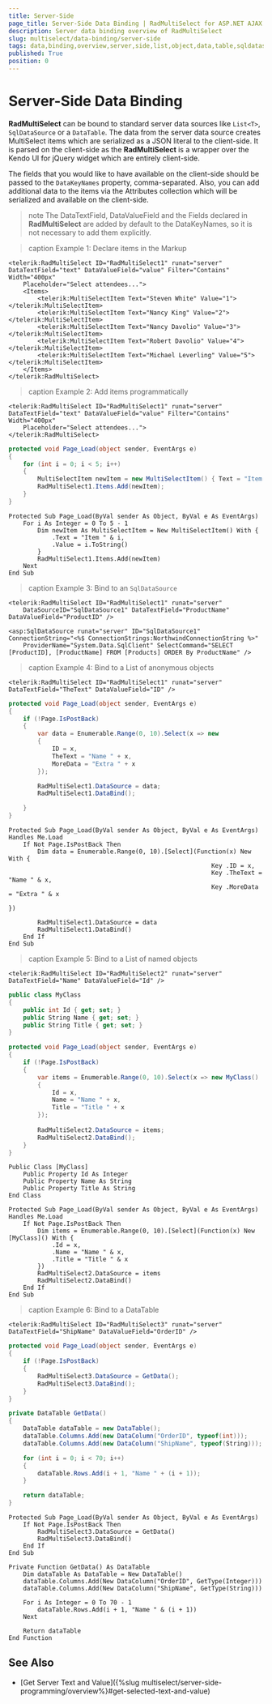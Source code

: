 ```yaml
---
title: Server-Side
page_title: Server-Side Data Binding | RadMultiSelect for ASP.NET AJAX Documentation
description: Server data binding overview of RadMultiSelect
slug: multiselect/data-binding/server-side
tags: data,binding,overview,server,side,list,object,data,table,sqldatasource,declarative
published: True
position: 0
---
```


# Server-Side Data Binding

**RadMultiSelect** can be bound to standard server data sources like `List<T>`, `SqlDataSource` or a `DataTable`. The data from the server data source creates MultiSelect items which are serialized as a JSON literal to the client-side. It is parsed on the client-side as the **RadMultiSelect** is a wrapper over the Kendo UI for jQuery widget which are entirely client-side. 

The fields that you would like to have available on the client-side should be passed to the `DataKeyNames` property, comma-separated. Also, you can add additional data to the items via the Attributes collection which will be serialized and available on the client-side.

>note The DataTextField, DataValueField and the Fields declared in **RadMultiSelect** are added by default to the DataKeyNames, so it is not necessary to add them explicitly.
>

>caption Example 1: Declare items in the Markup

````ASP.NET
<telerik:RadMultiSelect ID="RadMultiSelect1" runat="server" DataTextField="text" DataValueField="value" Filter="Contains" Width="400px"
    Placeholder="Select attendees...">
    <Items>
        <telerik:MultiSelectItem Text="Steven White" Value="1"></telerik:MultiSelectItem>
        <telerik:MultiSelectItem Text="Nancy King" Value="2"></telerik:MultiSelectItem>
        <telerik:MultiSelectItem Text="Nancy Davolio" Value="3"></telerik:MultiSelectItem>
        <telerik:MultiSelectItem Text="Robert Davolio" Value="4"></telerik:MultiSelectItem>
        <telerik:MultiSelectItem Text="Michael Leverling" Value="5"></telerik:MultiSelectItem>
    </Items>
</telerik:RadMultiSelect>
````

>caption Example 2: Add items programmatically

````ASP.NET
<telerik:RadMultiSelect ID="RadMultiSelect1" runat="server" DataTextField="text" DataValueField="value" Filter="Contains" Width="400px"
    Placeholder="Select attendees...">
</telerik:RadMultiSelect>
````

````C#
protected void Page_Load(object sender, EventArgs e)
{
    for (int i = 0; i < 5; i++)
    {
        MultiSelectItem newItem = new MultiSelectItem() { Text = "Item " + i, Value = i.ToString() });
        RadMultiSelect1.Items.Add(newItem);
    }
}
````
````VB
Protected Sub Page_Load(ByVal sender As Object, ByVal e As EventArgs)
    For i As Integer = 0 To 5 - 1
        Dim newItem As MultiSelectItem = New MultiSelectItem() With {
            .Text = "Item " & i,
            .Value = i.ToString()
        }
        RadMultiSelect1.Items.Add(newItem)
    Next
End Sub
````


>caption Example 3: Bind to an `SqlDataSource`

````ASP.NET
<telerik:RadMultiSelect ID="RadMultiSelect1" runat="server"
    DataSourceID="SqlDataSource1" DataTextField="ProductName" DataValueField="ProductID" />

<asp:SqlDataSource runat="server" ID="SqlDataSource1" ConnectionString="<%$ ConnectionStrings:NorthwindConnectionString %>"
    ProviderName="System.Data.SqlClient" SelectCommand="SELECT [ProductID], [ProductName] FROM [Products] ORDER By ProductName" />
````

>caption Example 4: Bind to a List of anonymous objects

````ASP.NET
<telerik:RadMultiSelect ID="RadMultiSelect1" runat="server" DataTextField="TheText" DataValueField="ID" />
````

````C#
protected void Page_Load(object sender, EventArgs e)
{
	if (!Page.IsPostBack)
	{
		var data = Enumerable.Range(0, 10).Select(x => new
		{
			ID = x,
			TheText = "Name " + x,
			MoreData = "Extra " + x
		});

		RadMultiSelect1.DataSource = data;
		RadMultiSelect1.DataBind();

	}
}
````
````VB
Protected Sub Page_Load(ByVal sender As Object, ByVal e As EventArgs) Handles Me.Load
	If Not Page.IsPostBack Then
		Dim data = Enumerable.Range(0, 10).[Select](Function(x) New With {
														Key .ID = x,
														Key .TheText = "Name " & x,
														Key .MoreData = "Extra " & x
																		})

		RadMultiSelect1.DataSource = data
		RadMultiSelect1.DataBind()
	End If
End Sub
````

>caption Example 5: Bind to a List of named objects

````ASP.NET
<telerik:RadMultiSelect ID="RadMultiSelect2" runat="server" DataTextField="Name" DataValueField="Id" />
````

````C#
public class MyClass
{
    public int Id { get; set; }
    public String Name { get; set; }
    public String Title { get; set; }
}

protected void Page_Load(object sender, EventArgs e)
{
    if (!Page.IsPostBack)
    {
        var items = Enumerable.Range(0, 10).Select(x => new MyClass()
        {
            Id = x,
            Name = "Name " + x,
            Title = "Title " + x
        });
    
        RadMultiSelect2.DataSource = items;
        RadMultiSelect2.DataBind();
    }
}
````
````VB
Public Class [MyClass]
    Public Property Id As Integer
    Public Property Name As String
    Public Property Title As String
End Class

Protected Sub Page_Load(ByVal sender As Object, ByVal e As EventArgs) Handles Me.Load
    If Not Page.IsPostBack Then
        Dim items = Enumerable.Range(0, 10).[Select](Function(x) New [MyClass]() With {
            .Id = x,
            .Name = "Name " & x,
            .Title = "Title " & x
        })
        RadMultiSelect2.DataSource = items
        RadMultiSelect2.DataBind()
    End If
End Sub
````

>caption Example 6: Bind to a DataTable

````ASP.NET
<telerik:RadMultiSelect ID="RadMultiSelect3" runat="server" DataTextField="ShipName" DataValueField="OrderID" />
````

````C#
protected void Page_Load(object sender, EventArgs e)
{
    if (!Page.IsPostBack)
    {
        RadMultiSelect3.DataSource = GetData();
        RadMultiSelect3.DataBind();
    }
}

private DataTable GetData()
{
    DataTable dataTable = new DataTable();
    dataTable.Columns.Add(new DataColumn("OrderID", typeof(int)));
    dataTable.Columns.Add(new DataColumn("ShipName", typeof(String)));

    for (int i = 0; i < 70; i++)
    {
        dataTable.Rows.Add(i + 1, "Name " + (i + 1));
    }

    return dataTable;
}
````
````VB
Protected Sub Page_Load(ByVal sender As Object, ByVal e As EventArgs)
    If Not Page.IsPostBack Then
        RadMultiSelect3.DataSource = GetData()
        RadMultiSelect3.DataBind()
    End If
End Sub

Private Function GetData() As DataTable
    Dim dataTable As DataTable = New DataTable()
    dataTable.Columns.Add(New DataColumn("OrderID", GetType(Integer)))
    dataTable.Columns.Add(New DataColumn("ShipName", GetType(String)))

    For i As Integer = 0 To 70 - 1
        dataTable.Rows.Add(i + 1, "Name " & (i + 1))
    Next

    Return dataTable
End Function
````

## See Also
* [Get Server Text and Value]({%slug  multiselect/server-side-programming/overview%}#get-selected-text-and-value)

